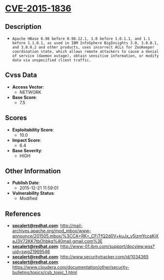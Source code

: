 
# [CVE-2015-1836](http://mail-archives.apache.org/mod_mbox/www-announce/201505.mbox/%3CCA+RK=_CFiTfQ2d0V+kuJx_y5izmYccaKjXaJ3V72KK7tbOhbkg%40mail.gmail.com%3E)

## Description

- `Apache HBase 0.98 before 0.98.12.1, 1.0 before 1.0.1.1, and 1.1 before 1.1.0.1, as used in IBM InfoSphere BigInsights 3.0, 3.0.0.1, and 3.0.0.2 and other products, uses incorrect ACLs for ZooKeeper coordination state, which allows remote attackers to cause a denial of service (daemon outage), obtain sensitive information, or modify data via unspecified client traffic.`

## Cvss Data

- **Access Vector**:
  - NETWORK
- **Base Score**:
  - 7.5

## Scores

- **Exploitability Score**:
  - 10.0
- **Impact Score**:
  - 6.4
- **Base Severity**:
  - HIGH

## Other Information

- **Publish Date**:
  - 2015-12-21 11:59:01
- **Vulnerability Status**:
  - Modified

## References

- **secalert@redhat.com**: http://mail-archives.apache.org/mod_mbox/www-announce/201505.mbox/%3CCA+RK=_CFiTfQ2d0V+kuJx_y5izmYccaKjXaJ3V72KK7tbOhbkg%40mail.gmail.com%3E
- **secalert@redhat.com**: http://www-01.ibm.com/support/docview.wss?uid=swg21969546
- **secalert@redhat.com**: http://www.securitytracker.com/id/1034365
- **secalert@redhat.com**: https://www.cloudera.com/documentation/other/security-bulletins/topics/csb_topic_1.html
